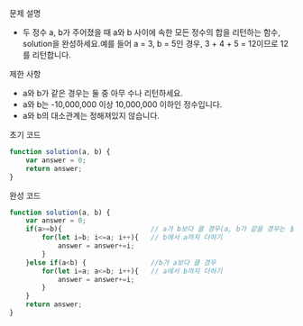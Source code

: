 문제 설명

- 두 정수 a, b가 주어졌을 때 a와 b 사이에 속한 모든 정수의 합을 리턴하는 함수, solution을 완성하세요.예를 들어 a = 3, b = 5인 경우, 3 + 4 + 5 = 12이므로 12를 리턴합니다.

제한 사항

- a와 b가 같은 경우는 둘 중 아무 수나 리턴하세요.
- a와 b는 -10,000,000 이상 10,000,000 이하인 정수입니다.
- a와 b의 대소관계는 정해져있지 않습니다.

초기 코드

```jsx
function solution(a, b) {
    var answer = 0;
    return answer;
}
```

완성 코드

```jsx
function solution(a, b) {
    var answer = 0;
    if(a>=b){                      // a가 b보다 클 경우(a, b가 같을 경우는 둘 중 아무 수나 리턴)
        for(let i=b; i<=a; i++){   // b에서 a까지 더하기
            answer = answer+=i;
        }
    }else if(a<b) {                //b가 a보다 클 경우
        for(let i=a; a<=b; i++){   // a에서 b까지 더하기
            answer = answer+=i;
        }
    }
    return answer;
}
```